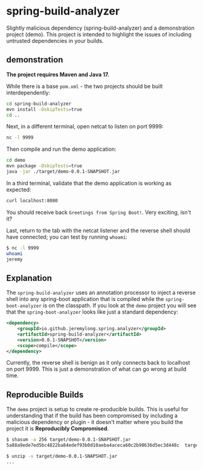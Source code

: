# spring-build-analyzer

Slightly malicious dependency (spring-build-analyzer) and a demonstration project (demo). This project is intended to highlight the issues of including untrusted dependencies in your builds.

## demonstration

**The project requires Maven and Java 17.**

While there is a base `pom.xml` - the two projects should be built interdependently:

```bash
cd spring-build-analyzer
mvn install -DskipTests=true
cd ..
```

Next, in a different terminal, open netcat to listen on port 9999:

```bash
nc -l 9999
```

Then compile and run the demo application:

```bash
cd demo
mvn package -DskipTests=true
java -jar ./target/demo-0.0.1-SNAPSHOT.jar
```

In a third terminal, validate that the demo application is working as expected:

```bash
curl localhost:8080
```

You should receive back `Greetings from Spring Boot!`. Very exciting, isn't it?

Last, return to the tab with the netcat listener and the reverse shell should have connected; you can test by running `whoami`:

```bash
$ nc -l 9999
whoami
jeremy
```

## Explanation

The `spring-build-analyzer` uses an annotation processor to inject a reverse shell into any spring-boot application that is compiled while the `spring-boot-analyzer` is on the classpath. If you look at the `demo` project you will see that the `spring-boot-analyzer` looks like just a standard dependency:

```xml
<dependency>
    <groupId>io.github.jeremylong.spring.analyzer</groupId>
    <artifactId>spring-build-analyzer</artifactId>
    <version>0.0.1-SNAPSHOT</version>
    <scope>compile</scope>
</dependency>
```

Currently, the reverse shell is benign as it only connects back to localhost on port 9999. This is just a demonstration of what can go wrong at build time.

## Reproducible Builds

The `demo` project is setup to create re-producible builds. This is useful for understanding that if the build has been compromised by including a malicious dependency or plugin - it doesn't matter where you build the project it is **Reproducibly Compromised**.

```bash
$ shasum -a 256 target/demo-0.0.1-SNAPSHOT.jar
5a88a9ede7ed5bc4822ba84edef93b0d10aeba4aceca60c2b98636d5ec3d448c  target/demo-0.0.1-SNAPSHOT.jar

$ unzip -v target/demo-0.0.1-SNAPSHOT.jar
...
```